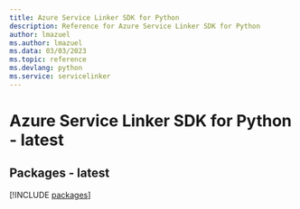 ```yaml
---
title: Azure Service Linker SDK for Python
description: Reference for Azure Service Linker SDK for Python
author: lmazuel
ms.author: lmazuel
ms.data: 03/03/2023
ms.topic: reference
ms.devlang: python
ms.service: servicelinker
---
```

# Azure Service Linker SDK for Python - latest
## Packages - latest
[!INCLUDE [packages](service-linker-index.md)]